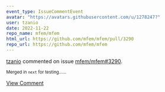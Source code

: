 ```yaml
---
event_type: IssueCommentEvent
avatar: "https://avatars.githubusercontent.com/u/1278247?"
user: tzanio
date: 2022-11-22
repo_name: mfem/mfem
html_url: https://github.com/mfem/mfem/pull/3290
repo_url: https://github.com/mfem/mfem
---
```


<a href='https://github.com/tzanio' target='_blank'>tzanio</a> commented on issue <a href='https://github.com/mfem/mfem/pull/3290' target='_blank'>mfem/mfem#3290</a>.

<small>Merged in `next` for testing......</small>

<a href='https://github.com/mfem/mfem/pull/3290' target='_blank'>View Comment</a>